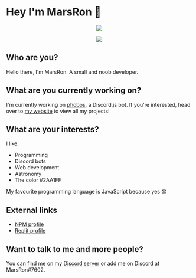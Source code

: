 # Hey I'm MarsRon 👋

<p align="center">
	<a href="https://github.com/anuraghazra/github-readme-stats">
		<img align="center" src="https://github-readme-stats.vercel.app/api?username=MarsRon&show_icons=true&theme=algolia" />
	</a>
</p>

<p align="center">
	<a href="https://github.com/anuraghazra/github-readme-stats">
		<img align="center"src="https://github-readme-stats.vercel.app/api/top-langs/?username=MarsRon&theme=algolia" />
	</a>
</p>

## Who are you?

Hello there, I'm MarsRon. A small and noob developer.

## What are you currently working on?

I'm currently working on [phobos](https://marsron.github.io/phobos/), a Discord.js bot.
If you're interested, head over to [my website](https://marsron.github.io) to view all my projects!

## What are your interests?

I like:
 - Programming
 - Discord bots
 - Web development
 - Astronomy
 - The color #2AA1FF

My favourite programming language is JavaScript because yes 😎

## External links
 - [NPM profile](https://www.npmjs.com/~marsron)
 - [Replit profile](https://replit.com/@MarsRon)

## Want to talk to me and more people?
You can find me on my [Discord server](https://discord.gg/TSqw3jx) or add me on Discord at MarsRon#7602.
